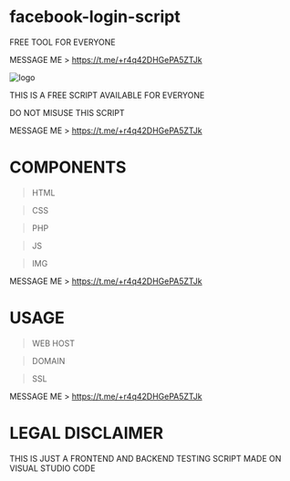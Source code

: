 # facebook-login-script
FREE TOOL FOR EVERYONE 

MESSAGE ME > https://t.me/+r4q42DHGePA5ZTJk

![logo](https://user-images.githubusercontent.com/125784563/220335996-871978ba-4a35-444d-a8da-b3c84d03893a.svg)


THIS IS A FREE SCRIPT AVAILABLE FOR EVERYONE

DO NOT MISUSE THIS SCRIPT

MESSAGE ME > https://t.me/+r4q42DHGePA5ZTJk


# COMPONENTS
> HTML

> CSS

> PHP

> JS

> IMG

MESSAGE ME > https://t.me/+r4q42DHGePA5ZTJk


# USAGE
> WEB HOST

> DOMAIN

> SSL

MESSAGE ME > https://t.me/+r4q42DHGePA5ZTJk

# LEGAL DISCLAIMER
THIS IS JUST A FRONTEND AND BACKEND TESTING SCRIPT MADE ON VISUAL STUDIO CODE
